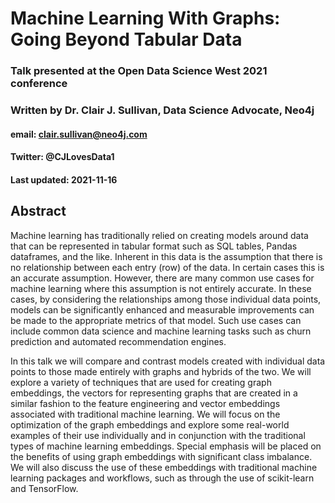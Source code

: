 # Machine Learning With Graphs: Going Beyond Tabular Data 
### Talk presented at the Open Data Science West 2021 conference
### Written by Dr. Clair J. Sullivan, Data Science Advocate, Neo4j
#### email: clair.sullivan@neo4j.com
#### Twitter: @CJLovesData1
#### Last updated: 2021-11-16

## Abstract

Machine learning has traditionally relied on creating models around data that can be represented in tabular format such as SQL tables, Pandas dataframes, and the like.  Inherent in this data is the assumption that there is no relationship between each entry (row) of the data.  In certain cases this is an accurate assumption.  However, there are many common use cases for machine learning where this assumption is not entirely accurate.  In these cases, by considering the relationships among those individual data points, models can be significantly enhanced and measurable improvements can be made to the appropriate metrics of that model.  Such use cases can include common data science and machine learning tasks such as churn prediction and automated recommendation engines.

In this talk we will compare and contrast models created with individual data points to those made entirely with graphs and hybrids of the two.  We will explore a variety of techniques that are used for creating graph embeddings, the vectors for representing graphs that are created in a similar fashion to the feature engineering and vector embeddings associated with traditional machine learning.  We will focus on the optimization of the graph embeddings and explore some real-world examples of their use individually and in conjunction with the traditional types of machine learning embeddings.  Special emphasis will be placed on the benefits of using graph embeddings with significant class imbalance.  We will also discuss the use of these embeddings with traditional machine learning packages and workflows, such as through the use of scikit-learn and TensorFlow.

